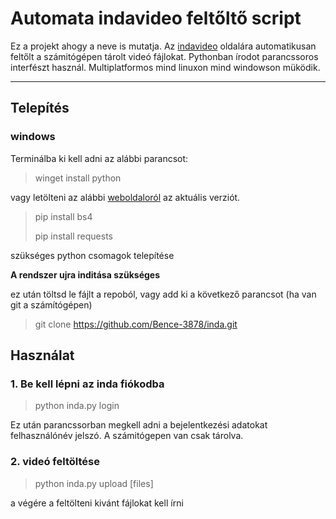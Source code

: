# Automata indavideo feltőltő script
Ez a projekt ahogy a neve is mutatja. Az [indavideo](https://indavideo.hu/) oldalára automatikusan feltőlt a számitógépen tárolt videó fájlokat. Pythonban írodot parancssoros interfészt használ. Multiplatformos mind linuxon mind windowson müködik.

---
## Telepítés
### windows
Terminálba ki kell adni az alábbi parancsot:
> winget install python

vagy letölteni az alábbi [weboldaloról](https://www.python.org/downloads/) az aktuális verziót.

> pip install bs4
> 
> pip install requests

szükséges python csomagok telepítése

**A rendszer ujra inditása szükséges**

ez után töltsd le fájlt a repoból, vagy add ki a következő parancsot (ha van git a számítógépen)
> git clone https://github.com/Bence-3878/inda.git
## Használat

### 1. Be kell lépni az inda fiókodba

> python inda.py login

Ez után parancssorban megkell adni a bejelentkezési adatokat felhasználónév jelszó. A számitógepen van csak tárolva.

### 2. videó feltöltése

> python inda.py upload [files]

a végére a feltölteni kivánt fájlokat kell írni
